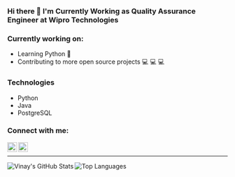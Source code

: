 ### Hi there 👋 I'm Currently Working as Quality Assurance Engineer at Wipro Technologies


### Currently working on: 
- Learning Python 🐍
- Contributing to more open source projects 💻 💻 💻

### Technologies
- Python
- Java
- PostgreSQL

### Connect with me: 
[<img align="left" alt ="Vinay's LinkedIn" width="22px" src="https://cdn.jsdelivr.net/npm/simple-icons@v3/icons/linkedin.svg"/>][linkedin]
[<img align="left" alt ="Vinay's Twitter" width="22px" src="https://cdn.jsdelivr.net/npm/simple-icons@v3/icons/twitter.svg"/>][twitter]

<br>

---

<img align="left" alt="Vinay's GitHub Stats" src="https://github-readme-stats.vercel.app/api?username=V1NAY8&show_icons=true&hide_border=true&theme=gotham"/>
<img aligh="right" alt="Top Languages" src="https://github-readme-stats.vercel.app/api/top-langs/?username=V1NAY8&custom_title=Languages%20I%20have%20used&layout=compact&theme=radical"/>


[twitter]: https://twitter.com/pvinay1998/
[linkedin]: https://www.linkedin.com/in/saivinay8/
